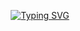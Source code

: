 <p align="center">
  <a href="https://git.io/typing-svg">
    <img src="https://readme-typing-svg.demolab.com?font=Fira+Code&weight=600&size=25&pause=1000&color=ffffff&random=false&width=435&height=40&lines=Ol%C3%A1%2C+eu+sou+Leandro+Bernardinelli!+%E2%98%95%F0%9F%92%BB%F0%9F%8C%9" alt="Typing SVG">
  </a>
</p>
